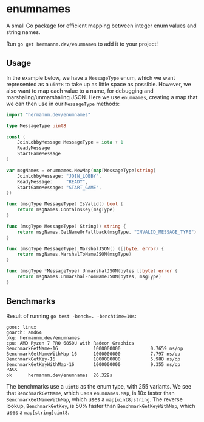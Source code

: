 # enumnames

A small Go package for efficient mapping between integer enum values and string names.

Run `go get hermannm.dev/enumnames` to add it to your project!

## Usage

In the example below, we have a `MessageType` enum, which we want represented as a `uint8` to take
up as little space as possible. However, we also want to map each value to a name, for debugging and
marshaling/unmarshaling JSON. Here we use `enumnames`, creating a map that we can then use in our
`MessageType` methods:

```go
import "hermannm.dev/enumnames"

type MessageType uint8

const (
	JoinLobbyMessage MessageType = iota + 1
	ReadyMessage
	StartGameMessage
)

var msgNames = enumnames.NewMap(map[MessageType]string{
	JoinLobbyMessage: "JOIN_LOBBY",
	ReadyMessage:     "READY",
	StartGameMessage: "START_GAME",
})

func (msgType MessageType) IsValid() bool {
	return msgNames.ContainsKey(msgType)
}

func (msgType MessageType) String() string {
	return msgNames.GetNameOrFallback(msgType, "INVALID_MESSAGE_TYPE")
}

func (msgType MessageType) MarshalJSON() ([]byte, error) {
	return msgNames.MarshalToNameJSON(msgType)
}

func (msgType *MessageType) UnmarshalJSON(bytes []byte) error {
	return msgNames.UnmarshalFromNameJSON(bytes, msgType)
}
```

## Benchmarks

Result of running `go test -bench=. -benchtime=10s`:

```
goos: linux
goarch: amd64
pkg: hermannm.dev/enumnames
cpu: AMD Ryzen 7 PRO 6850U with Radeon Graphics
BenchmarkGetName-16           	1000000000	         0.7659 ns/op
BenchmarkGetNameWithMap-16    	1000000000	         7.797 ns/op
BenchmarkGetKey-16            	1000000000	         5.988 ns/op
BenchmarkGetKeyWithMap-16     	1000000000	         9.355 ns/op
PASS
ok  	hermannm.dev/enumnames	26.329s
```

The benchmarks use a `uint8` as the enum type, with 255 variants. We see that `BenchmarkGetName`,
which uses `enumnames.Map`, is 10x faster than `BenchmarkGetNameWithMap`, which uses a
`map[uint8]string`. The reverse lookup, `BenchmarkGetKey`, is 50% faster than
`BenchmarkGetKeyWithMap`, which uses a `map[string]uint8`.
